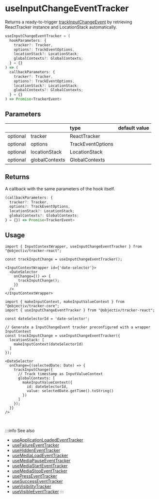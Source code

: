 # useInputChangeEventTracker

Returns a ready-to-trigger [trackInputChangeEvent](/tracking/react/api-reference/eventTrackers/trackInputChangeEvent.md) by retrieving ReactTracker instance and LocationStack automatically.

```ts
useInputChangeEventTracker = (
  hookParameters: {
    tracker?: Tracker,
    options?: TrackEventOptions,
    locationStack?: LocationStack;
    globalContexts?: GlobalContexts;
  } = {}
) => (
  callbackParameters: {
    tracker?: Tracker,
    options?: TrackEventOptions,
    locationStack?: LocationStack;
    globalContexts?: GlobalContexts;
  } = {}
) => Promise<TrackerEvent>
```

## Parameters
|          |                | type              | default value |
|:--------:|:---------------|:------------------|:--------------|
| optional | tracker        | ReactTracker      |               |
| optional | options        | TrackEventOptions |               |
| optional | locationStack  | LocationStack     |               |
| optional | globalContexts | GlobalContexts    |               |

## Returns
A callback with the same parameters of the hook itself.

```ts
(callbackParameters: {
  tracker?: Tracker,
  options?: TrackEventOptions,
  locationStack?: LocationStack;
  globalContexts?: GlobalContexts;
} = {}) => Promise<TrackerEvent>
```

## Usage
```tsx title="Scenario: declaratively wrapping a third party date selector with onChange callback"
import { InputContextWrapper, useInputChangeEventTracker } from "@objectiv/tracker-react";

const trackInputChange = useInputChangeEventTracker();

<InputContextWrapper id={'date-selector'}>
  <DateSelector
    onChange={() => {
      trackInputChange();
    }}
  />
</InputContextWrapper>
```

```tsx title="Scenario: virtual location wrapper and track timestamp when the DateSelector changes"
import { makeInputContext, makeInputValueContext } from "@objectiv/tracker-core";
import { useInputChangeEventTracker } from "@objectiv/tracker-react";

const dateSelectorId = 'date-selector'; 

// Generate a InputChangeEvent tracker preconfigured with a wrapper InputContext
const trackInputChange = useInputChangeEventTracker({
  locationStack: [
    makeInputContext(dateSelectorId)
  ]
});

<DateSelector
  onChange={(selectedDate: Date) => {
    trackInputChange({
      // Track timestamp as InputValueContext
      globalContexts: [
        makeInputValueContext({
          id: dateSelectorId,
          value: selectedDate.getTime().toString()
        })
      ]
    });
  }}
/>
```

<br />

:::info See also
- [useApplicationLoadedEventTracker](/tracking/react/api-reference/hooks/eventTrackers/useApplicationLoadedEventTracker.md)
- [useFailureEventTracker](/tracking/react/api-reference/hooks/eventTrackers/useFailureEventTracker.md)
- [useHiddenEventTracker](/tracking/react/api-reference/hooks/eventTrackers/useHiddenEventTracker.md)
- [useMediaLoadEventTracker](/tracking/react/api-reference/hooks/eventTrackers/useMediaLoadEventTracker.md)
- [useMediaPauseEventTracker](/tracking/react/api-reference/hooks/eventTrackers/useMediaPauseEventTracker.md)
- [useMediaStartEventTracker](/tracking/react/api-reference/hooks/eventTrackers/useMediaStartEventTracker.md)
- [useMediaStopEventTracker](/tracking/react/api-reference/hooks/eventTrackers/useMediaStopEventTracker.md)
- [usePressEventTracker](/tracking/react/api-reference/hooks/eventTrackers/usePressEventTracker.md)
- [useSuccessEventTracker](/tracking/react/api-reference/hooks/eventTrackers/useSuccessEventTracker.md)
- [useVisibilityTracker](/tracking/react/api-reference/hooks/eventTrackers/useVisibilityTracker.md)
- [useVisibleEventTracker](/tracking/react/api-reference/hooks/eventTrackers/useVisibleEventTracker.md)
:::
